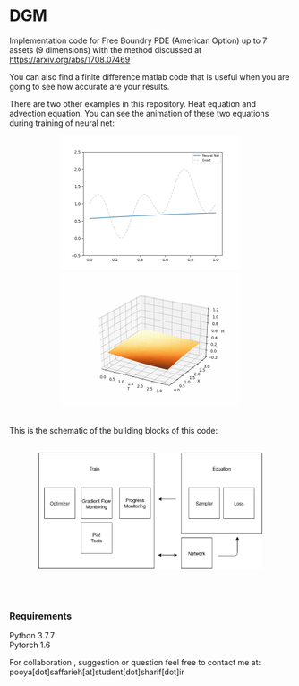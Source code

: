# DGM

Implementation code for Free Boundry PDE (American Option) up to 7 assets (9 dimensions) with the method discussed at https://arxiv.org/abs/1708.07469

You can also find a finite difference matlab code that is useful when you are going to see how accurate are your results.

There are two other examples in this repository. Heat equation and advection equation. You can see the animation of these two equations during training of neural net:
<br>
<p align="center">
<img src="https://github.com/pooyasf/DGM/blob/main/Advection/anim/advection_anim.gif?raw=true" width="320">


<img src="https://github.com/pooyasf/DGM/blob/main/Heat/anim/heat_anim.gif?raw=true" width="320">
</p>

<br>
This is the schematic of the building blocks of this code:
<br><br>

<p align="center">
<img src="https://github.com/pooyasf/DGM/blob/main/Docs/LibraryDiagram.png?raw=true" width="400" >
</p>

<br><br>

### Requirements

Python 3.7.7 <br>
Pytorch 1.6

For collaboration , suggestion or question feel free to contact me at: pooya[dot]saffarieh[at]student[dot]sharif[dot]ir
